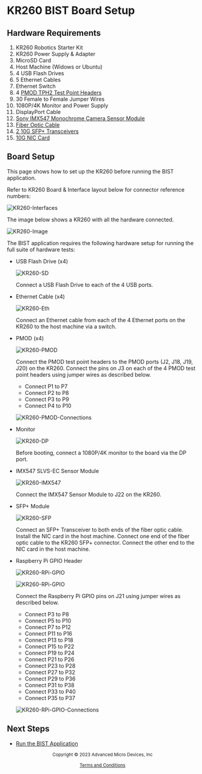 ﻿# KR260 BIST Board Setup

## Hardware Requirements

1. KR260 Robotics Starter Kit
2. KR260 Power Supply & Adapter
3. MicroSD Card
4. Host Machine (Widows or Ubuntu)
5. 4 USB Flash Drives
6. 5 Ethernet Cables
7. Ethernet Switch
8. 4 [PMOD TPH2 Test Point Headers](https://digilent.com/reference/pmod/pmodtph2/)
9. 30 Female to Female Jumper Wires
10. 1080P/4K Monitor and Power Supply
11. DisplayPort Cable
12. [Sony IMX547 Monochrome Camera Sensor Module](https://www.xilinx.com/products/som/kria/kr260-robotics-starter-kit/imx547-camera-kit-monochrome.html)
13. [Fiber Optic Cable](https://www.amazon.com/dp/B089K3VYZ1)
14. [2 10G SFP+ Transceivers](https://www.amazon.com/dp/B08BP55663)
15. [10G NIC Card](https://www.amazon.com/dp/B06X9T683K)

## Board Setup

This page shows how to set up the KR260 before running the BIST application.

Refer to KR260 Board & Interface layout below for connector reference numbers:

![KR260-Interfaces](./media/KR260-Interfaces.png)

The image below shows a KR260 with all the hardware connected.

![KR260-Image](./media/KR260-Image.png)

The BIST application requires the following hardware setup for running
the full suite of hardware tests:

* USB Flash Drive (x4)

  ![KR260-SD](./media/KR260-SD.png)

  Connect a USB Flash Drive to each of the 4 USB ports.

* Ethernet Cable (x4)

  ![KR260-Eth](./media/KR260-Eth.png)

  Connect an Ethernet cable from each of the 4 Ethernet ports on the KR260 to
  the host machine via a switch.

* PMOD (x4)

  ![KR260-PMOD](./media/KR260-PMOD.png)

  Connect the PMOD test point headers to the PMOD ports (J2, J18, J19, J20) on
  the KR260. Connect the pins on J3 on each of the 4 PMOD test point headers
  using jumper wires as described below.
  - Connect P1 to P7
  - Connect P2 to P8
  - Connect P3 to P9
  - Connect P4 to P10

  ![KR260-PMOD-Connections](./media/KR260-PMOD_Connections.png)

* Monitor

  ![KR260-DP](./media/KR260-DP.png)

  Before booting, connect a 1080P/4K monitor to the board via the DP port.

* IMX547 SLVS-EC Sensor Module

  ![KR260-IMX547](./media/KR260-IMX547.png)

  Connect the IMX547 Sensor Module to J22 on the KR260.

* SFP+ Module

  ![KR260-SFP](./media/KR260-SFP.png)

  Connect an SFP+ Transceiver to both ends of the fiber optic cable.
  Install the NIC card in the host machine.
  Connect one end of the fiber optic cable to the KR260 SFP+ connector.
  Connect the other end to the NIC card in the host machine.

* Raspberry Pi GPIO Header

  ![KR260-RPi-GPIO](./media/KR260-RPI_GPIO_1.png)

  ![KR260-RPi-GPIO](./media/KR260-RPI_GPIO_2.png)

  Connect the Raspberry Pi GPIO pins on J21 using jumper wires as described
  below.
  - Connect P3 to P8
  - Connect P5 to P10
  - Connect P7 to P12
  - Connect P11 to P16
  - Connect P13 to P18
  - Connect P15 to P22
  - Connect P19 to P24
  - Connect P21 to P26
  - Connect P23 to P28
  - Connect P27 to P32
  - Connect P29 to P36
  - Connect P31 to P38
  - Connect P33 to P40
  - Connect P35 to P37

  ![KR260-RPi-GPIO-Connections](./media/KR260-RPi_GPIO_Connections.png)

## Next Steps

* [Run the BIST Application](run.md)


<p class="sphinxhide" align="center"><sub>Copyright © 2023 Advanced Micro Devices, Inc</sub></p>

<p class="sphinxhide" align="center"><sup><a href="https://www.amd.com/en/corporate/copyright">Terms and Conditions</a></sup></p>
